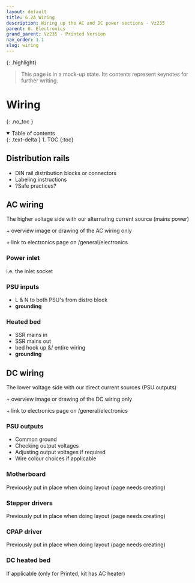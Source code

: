 ```yaml
---
layout: default
title: 6.2A Wiring
description: Wiring up the AC and DC power sections - Vz235
parent: 6. Electronics
grand_parent: Vz235 - Printed Version
nav_order: 1.1
slug: wiring
---
```


{: .highlight}
> This page is in a mock-up state. Its contents represent keynotes for further writing.

# Wiring
{: .no_toc }

<details open markdown="block">
  <summary>
    Table of contents
  </summary>
  {: .text-delta }
1. TOC
{:toc}
</details>

## Distribution rails

- DIN rail distribution blocks or connectors
- Labeling instructions
- ?Safe practices?

## AC wiring

The higher voltage side with our alternating current source (mains power)

\+ overview image or drawing of the AC wiring only

\+ link to electronics page on /general/electronics

### Power inlet

i.e. the inlet socket

### PSU inputs

- L & N to both PSU's from distro block
- **grounding**

### Heated bed

- SSR mains in
- SSR mains out
- bed hook up &/ entire wiring
- **grounding**

## DC wiring

The lower voltage side with our direct current sources (PSU outputs)

\+ overview image or drawing of the DC wiring only

\+ link to electronics page on /general/electronics

### PSU outputs

- Common ground
- Checking output voltages
- Adjusting output voltages if required
- Wire colour choices if applicable

### Motherboard

Previously put in place when doing layout (page needs creating)

### Stepper drivers

Previously put in place when doing layout (page needs creating)

### CPAP driver

Previously put in place when doing layout (page needs creating)

### DC heated bed

If applicable (only for Printed, kit has AC heater)

